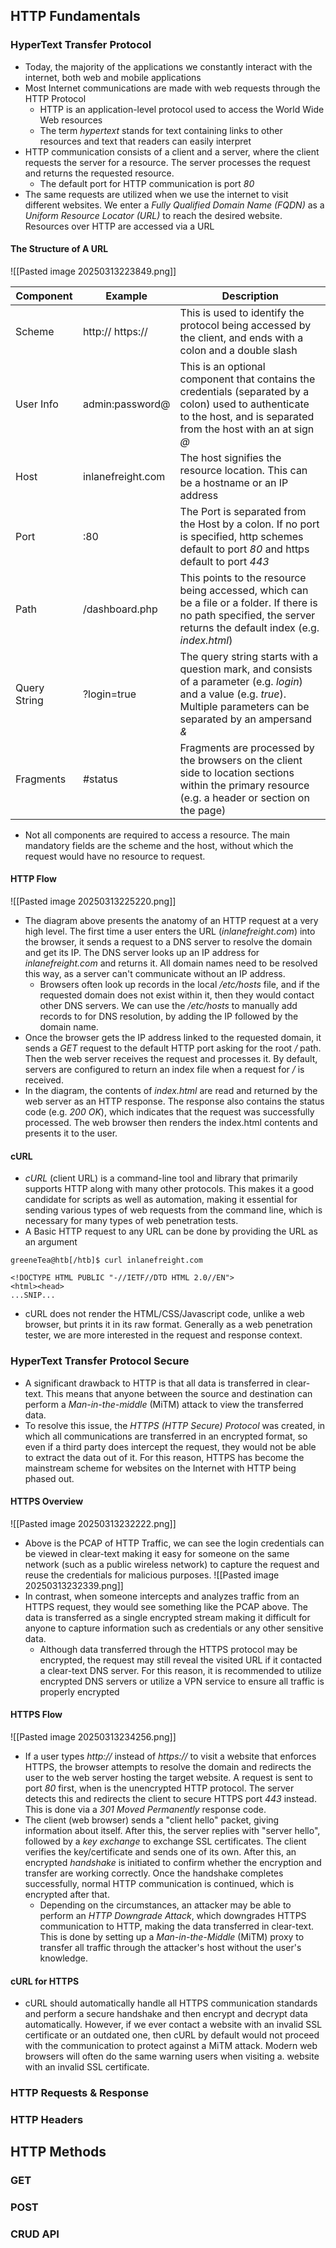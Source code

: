 ## HTTP Fundamentals
### HyperText Transfer Protocol
* Today, the majority of the applications we constantly interact with the internet, both web and mobile applications
* Most Internet communications are made with web requests through the HTTP Protocol
	* HTTP is an application-level protocol used to access the World Wide Web resources
	* The term *hypertext* stands for text containing links to other resources and text that readers can easily interpret
* HTTP communication consists of a client and a server, where the client requests the server for a resource. The server processes the request and returns the requested resource.
	* The default port for HTTP communication is port *80*
* The same requests are utilized when we use the internet to visit different websites. We enter a *Fully Qualified Domain Name (FQDN)* as a *Uniform Resource Locator (URL)* to reach the desired website. Resources over HTTP are accessed via a URL
#### The Structure of A URL
![[Pasted image 20250313223849.png]]

| Component    | Example           | Description                                                                                                                                                                  |
| ------------ | ----------------- | ---------------------------------------------------------------------------------------------------------------------------------------------------------------------------- |
| Scheme       | http:// https://  | This is used to identify the protocol being accessed by the client, and ends with a colon and a double slash                                                                 |
| User Info    | admin:password@   | This is an optional component that contains the credentials (separated by a colon) used to authenticate to the host, and is separated from the host with an at sign *@*      |
| Host         | inlanefreight.com | The host signifies the resource location. This can be a hostname or an IP address                                                                                            |
| Port         | :80               | The Port is separated from the Host by a colon. If no port is specified, http schemes default to port *80* and https default to port *443*                                   |
| Path         | /dashboard.php    | This points to the resource being accessed, which can be a file or a folder. If there is no path specified, the server returns the default index (e.g. *index.html*)         |
| Query String | ?login=true       | The query string starts with a question mark, and consists of a parameter (e.g. *login*) and a value (e.g. *true*). Multiple parameters can be separated by an ampersand *&* |
| Fragments    | #status           | Fragments are processed by the browsers on the client side to location sections within the primary resource (e.g. a header or section on the page)                           |
* Not all components are required to access a resource. The main mandatory fields are the scheme and the host, without which the request would have no resource to request.

#### HTTP Flow
![[Pasted image 20250313225220.png]]
* The diagram above presents the anatomy of an HTTP request at a very high level. The first time a user enters the URL (*inlanefreight.com*) into the browser, it sends a request to a DNS server to resolve the domain and get its IP. The DNS server looks up an IP address for *inlanefreight.com* and returns it. All domain names need to be resolved this way, as a server can't communicate without an IP address. 
	* Browsers often look up records in the local */etc/hosts* file, and if the requested domain does not exist within it, then they would contact other DNS servers. We can use the */etc/hosts* to manually add records to for DNS resolution, by adding the IP followed by the domain name. 
* Once the browser gets the IP address linked to the requested domain, it sends a *GET* request to the default HTTP port asking for the root */* path. Then the web server receives the request and processes it. By default, servers are configured to return an index file when a request for */* is received.
* In the diagram, the contents of *index.html* are read and returned by the web server as an HTTP response. The response also contains the status code (e.g. *200 OK*), which indicates that the request was successfully processed. The web browser then renders the index.html contents and presents it to the user.

#### cURL
* *cURL* (client URL) is a command-line tool and library that primarily supports HTTP along with many other protocols. This makes it a good candidate for scripts as well as automation, making it essential for sending various types of web requests from the command line, which is necessary for many types of web penetration tests.
* A Basic HTTP request to any URL can be done by providing the URL as an argument
```shell-session
greeneTea@htb[/htb]$ curl inlanefreight.com

<!DOCTYPE HTML PUBLIC "-//IETF//DTD HTML 2.0//EN">
<html><head>
...SNIP...
```
* cURL does not render the HTML/CSS/Javascript code, unlike a web browser, but prints it in its raw format. Generally as a web penetration tester, we are more interested in the request and response context.
### HyperText Transfer Protocol Secure
* A significant drawback to HTTP is that all data is transferred in clear-text. This means that anyone between the source and destination can perform a *Man-in-the-middle* (MiTM) attack to view the transferred data. 
* To resolve this issue, the *HTTPS (HTTP Secure) Protocol* was created, in which all communications are transferred in an encrypted format, so even if a third party does intercept the request, they would not be able to extract the data out of it. For this reason, HTTPS has become the mainstream scheme for websites on the Internet with HTTP being phased out.

#### HTTPS Overview
![[Pasted image 20250313232222.png]]
* Above is the PCAP of HTTP Traffic, we can see the login credentials can be viewed in clear-text making it easy for someone on the same network (such as a public wireless network) to capture the request and reuse the credentials for malicious purposes.
![[Pasted image 20250313232339.png]]
* In contrast, when someone intercepts and analyzes traffic from an HTTPS request, they would see something like the PCAP above. The data is transferred as a single encrypted stream making it difficult for anyone to capture information such as credentials or any other sensitive data.
	* Although data transferred through the HTTPS protocol may be encrypted, the request may still reveal the visited URL if it contacted a clear-text DNS server. For this reason, it is recommended to utilize encrypted DNS servers or utilize a VPN service to ensure all traffic is properly encrypted

#### HTTPS Flow
![[Pasted image 20250313234256.png]]
* If a user types *http://* instead of *https://* to visit a website that enforces HTTPS, the browser attempts to resolve the domain and redirects the user to the web server hosting the target website. A request is sent to port *80* first, when is the unencrypted HTTP protocol. The server detects this and redirects the client to secure HTTPS port *443* instead. This is done via a *301 Moved Permanently* response code.
* The client (web browser) sends a "client hello" packet, giving information about itself. After this, the server replies with "server hello", followed by a *key exchange* to exchange SSL certificates. The client verifies the key/certificate and sends one of its own. After this, an encrypted *handshake* is initiated to confirm whether the encryption and transfer are working correctly. Once the handshake completes successfully, normal HTTP communication is continued, which is encrypted after that.
	* Depending on the circumstances, an attacker may be able to perform an *HTTP Downgrade Attack*, which downgrades HTTPS communication to HTTP, making the data transferred in clear-text. This is done by setting up a *Man-in-the-Middle* (MiTM) proxy to transfer all traffic through the attacker's host without the user's knowledge. 

#### cURL for HTTPS
* cURL should automatically handle all HTTPS communication standards and perform a secure handshake and then encrypt and decrypt data automatically. However, if we ever contact a website with an invalid SSL certificate or an outdated one, then cURL by default would not proceed with the communication to protect against a MiTM attack. Modern web browsers will often do the same warning users when visiting a. website with an invalid SSL certificate.
### HTTP Requests & Response

### HTTP Headers

## HTTP Methods

### GET

### POST

### CRUD API
